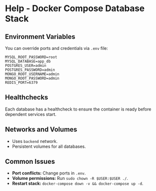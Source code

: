 # Help - Docker Compose Database Stack

## Environment Variables
You can override ports and credentials via `.env` file:

```
MYSQL_ROOT_PASSWORD=root
MYSQL_DATABASE=app_db
POSTGRES_USER=admin
POSTGRES_PASSWORD=admin
MONGO_ROOT_USERNAME=admin
MONGO_ROOT_PASSWORD=admin
REDIS_PORT=6379
```

## Healthchecks
Each database has a healthcheck to ensure the container is ready before dependent services start.

## Networks and Volumes
- Uses `backend` network.
- Persistent volumes for all databases.

## Common Issues
- **Port conflicts:** Change ports in `.env`.
- **Volume permissions:** Run `sudo chown -R $USER:$USER ./`.
- **Restart stack:** `docker-compose down -v && docker-compose up -d`.
